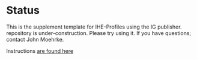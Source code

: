 # Status
This is the supplement template for IHE-Profiles using the IG publisher. repository is under-construction. Please try using it. If you have questions; contact John Moehrke. 

Instructions [are found here](https://github.com/IHE/supplement-template/wiki/Getting-Started)

